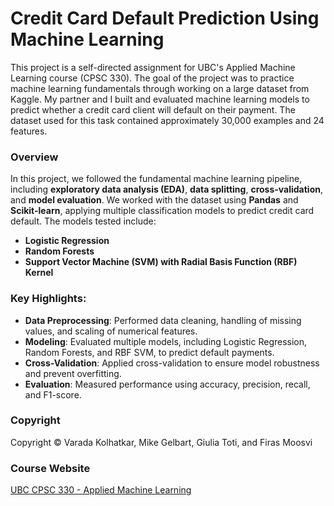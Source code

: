 # Credit Card Default Prediction Using Machine Learning

This project is a self-directed assignment for UBC's Applied Machine Learning course (CPSC 330). The goal of the project was to practice machine learning fundamentals through working on a large dataset from Kaggle. My partner and I built and evaluated machine learning models to predict whether a credit card client will default on their payment. The dataset used for this task contained approximately 30,000 examples and 24 features.

### Overview
In this project, we followed the fundamental machine learning pipeline, including **exploratory data analysis (EDA)**, **data splitting**, **cross-validation**, and **model evaluation**. We worked with the dataset using **Pandas** and **Scikit-learn**, applying multiple classification models to predict credit card default. The models tested include:

- **Logistic Regression**
- **Random Forests**
- **Support Vector Machine (SVM) with Radial Basis Function (RBF) Kernel**

### Key Highlights:
- **Data Preprocessing**: Performed data cleaning, handling of missing values, and scaling of numerical features.
- **Modeling**: Evaluated multiple models, including Logistic Regression, Random Forests, and RBF SVM, to predict default payments.
- **Cross-Validation**: Applied cross-validation to ensure model robustness and prevent overfitting.
- **Evaluation**: Measured performance using accuracy, precision, recall, and F1-score.

### Copyright
Copyright © Varada Kolhatkar, Mike Gelbart, Giulia Toti, and Firas Moosvi

### Course Website
[UBC CPSC 330 - Applied Machine Learning](https://github.com/UBC-CS/cpsc330-2024W1)
